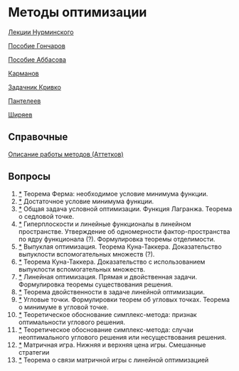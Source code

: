 # Методы оптимизации
[Лекции Нурминского](https://raw.githubusercontent.com/motattack/mcs_23/main/mo/optimization.pdf)

[Пособие Гончаров](https://raw.githubusercontent.com/motattack/mcs_23/main/mo/181772-1.pdf)

[Пособие Аббасова](https://raw.githubusercontent.com/motattack/mcs_23/main/mo/MO1.pdf)

[Карманов](https://raw.githubusercontent.com/motattack/mcs_23/main/mo/312617.pdf)

[Задачник Кривко](https://raw.githubusercontent.com/motattack/mcs_23/main/mo/1384-21_u.pdf)

[Пантелеев](https://raw.githubusercontent.com/motattack/mcs_23/main/mo/Metody_optimizatsii_v_primerakh_i_zadachakh_by_Panteleev_A_V_Letova_T_A_z-lib_org-compressed.pdf)

[Ширяев](https://raw.githubusercontent.com/motattack/mcs_23/main/mo/12_101945_1_136427.pdf)

## Справочные
[Описание работы методов (Аттетков)](https://raw.githubusercontent.com/motattack/mcs_23/main/mo/Attetkov_Kanatnikov_Tverskaya_Metodicheskie_ukazania.pdf)

## Вопросы
  1. [*](https://raw.githubusercontent.com/motattack/mcs_23/main/mo/lec/1.png) Теорема Ферма: необходимое условие минимума функции.
  2. [*](https://raw.githubusercontent.com/motattack/mcs_23/main/mo/lec/2.png)	Достаточное условие минимума функции.
  3.	[*](https://raw.githubusercontent.com/motattack/mcs_23/main/mo/lec/3.png) Общая задача условной оптимизации. Функция Лагранжа. Теорема о седловой точке.
  4.	[*](https://raw.githubusercontent.com/motattack/mcs_23/main/mo/lec/4.png) Гиперплоскости и линейные функционалы в линейном пространстве. Утверждение об одномерности фактор-пространства по ядру функционала (?). Формулировка теоремы отделимости.
  5.	[*](https://raw.githubusercontent.com/motattack/mcs_23/main/mo/lec/5.png) Выпуклая оптимизация. Теорема Куна-Таккера. Доказательство выпуклости вспомогательных множеств (?).
  6.	[*](https://raw.githubusercontent.com/motattack/mcs_23/main/mo/lec/6.png) Теорема Куна-Таккера. Доказательство с использованием выпуклости вспомогательных множеств.
  7.	[*](https://raw.githubusercontent.com/motattack/mcs_23/main/mo/lec/7.png) Линейная оптимизация. Прямая и двойственная задачи. Формулировка теоремы существования решения.
  8.	[*](https://raw.githubusercontent.com/motattack/mcs_23/main/mo/lec/8.png) Теорема двойственности в задаче линейной оптимизации.
  9.	[*](https://raw.githubusercontent.com/motattack/mcs_23/main/mo/lec/9.png) Угловые точки. Формулировки теорем об угловых точках. Теорема о минимуме в угловой точке.
  10.	[*](https://raw.githubusercontent.com/motattack/mcs_23/main/mo/lec/10.png) Теоретическое обоснование симплекс-метода: признак оптимальности углового решения.
  11.	[*](https://raw.githubusercontent.com/motattack/mcs_23/main/mo/lec/11.png) Теоретическое обоснование симплекс-метода: случаи неоптимального углового решения или несуществования решения.
  12.	[*](https://raw.githubusercontent.com/motattack/mcs_23/main/mo/lec/12.png) Матричная игра. Нижняя и верхняя цена игры. Смешанные стратегии
  13.	[*](https://raw.githubusercontent.com/motattack/mcs_23/main/mo/lec/13.png) Теорема о связи матричной игры с линейной оптимизацией
